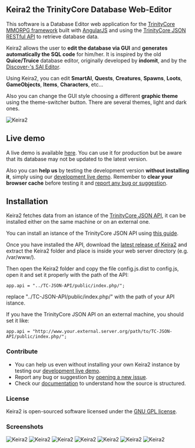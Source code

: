 ## Keira2 the TrinityCore Database Web-Editor

This software is a Database Editor web application for the [TrinityCore MMORPG framework](https://github.com/TrinityCore/TrinityCore) built with [AngularJS](https://angularjs.org/) and using the [TrinityCore JSON RESTful API](https://github.com/ShinDarth/TC-JSON-API/) to retrieve database data.

Keira2 allows the user to **edit the database via GUI** and **generates automatically the SQL code** for him/her. It is inspired by the old **Quice/Truice** database editor, originally developed by **indomit**, and by the [Discover-'s SAI Editor](https://github.com/Discover-/SAI-Editor).

Using Keira2, you can edit **SmartAI**, **Quests**, **Creatures**, **Spawns**, **Loots**, **GameObjects**, **Items**, **Characters**, etc...

Also you can change the GUI style choosing a different **graphic theme** using the theme-switcher button. There are several themes, light and dark ones.

![Keira2](http://shinworld.altervista.org/images/keira2/Keira2.png "Keira2")

## Live demo

A live demo is available [here](http://shinworld.altervista.org/Keira2/). You can use it for production but be aware that its database may not be updated to the latest version.

Also you can **help us** by testing the development version **without installing it**, simply using our [development live demo](http://keira2.altervista.org/Keira2-dev/). Remember to **clear your browser cache** before testing it and [report any bug or suggestion](https://github.com/Helias/Keira2/issues/new).

## Installation

Keira2 fetches data from an istance of the [TrinityCore JSON API](https://github.com/ShinDarth/TC-JSON-API/), it can be installed either on the same machine or on an external one.

You can install an istance of the TrinityCore JSON API using [this guide](https://github.com/ShinDarth/TC-JSON-API/blob/3.3.5/INSTALL.md).

Once you have installed the API, download the [latest release of Keira2](https://github.com/Helias/Keira2/releases) and extract the Keira2 folder and place is inside your web server directory (e.g. /var/www/).

Then open the Keira2 folder and copy the file config.js.dist to config.js, open it and set it properly with the path of the API:

`app.api = "../TC-JSON-API/public/index.php/";`

replace "../TC-JSON-API/public/index.php/" with the path of your API istance.

If you have the TrinityCore JSON API on an external machine, you should set it like:

`app.api = "http://www.your.external.server.org/path/to/TC-JSON-API/public/index.php/";`


### Contribute

- You can help us even without installing your own Keira2 instance by testing our [development live demo](http://keira2.altervista.org/Keira2-dev/).
- Report any bug or suggestion by [opening a new issue](https://github.com/Helias/Keira2/issues/new).
- Check our [documentation](https://github.com/Helias/Keira2/wiki) to understand how the source is structured.

### License

Keira2 is open-sourced software licensed under the [GNU GPL license](https://github.com/Helias/Keira2/blob/master/LICENSE).

### Screenshots

![Keira2](http://shinworld.altervista.org/images/keira2/Keira2-2.png "Keira2")
![Keira2](http://shinworld.altervista.org/images/keira2/Keira2-3.png "Keira2")
![Keira2](http://shinworld.altervista.org/images/keira2/Keira2-4.png "Keira2")
![Keira2](http://shinworld.altervista.org/images/keira2/Keira2-5.png "Keira2")
![Keira2](http://shinworld.altervista.org/images/keira2/Keira2-themes.png "Keira2")
![Keira2](http://shinworld.altervista.org/images/keira2/Keira2-themes2.png "Keira2")
![Keira2](http://shinworld.altervista.org/images/keira2/Keira2-themes3.png "Keira2")
